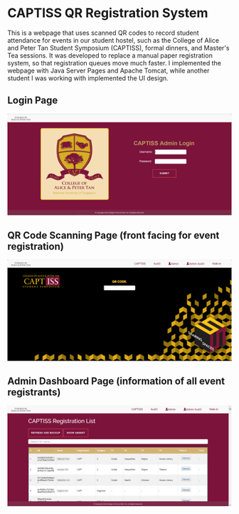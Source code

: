 # CAPTISS QR Registration System
This is a webpage that uses scanned QR codes to record student attendance for events in our student hostel, such as the College of Alice and Peter Tan Student Symposium (CAPTISS), formal dinners, and Master's Tea sessions. It was developed to replace a manual paper registration system, so that registration queues move much faster. I implemented the webpage with Java Server Pages and Apache Tomcat, while another student I was working with implemented the UI design.

## Login Page
![Log in page](Login_Page.png)

## QR Code Scanning Page (front facing for event registration)
![QR code scanning page](Scanning_Page.png)

## Admin Dashboard Page (information of all event registrants)
![Admin dashboard page](Dashboard_Page.png)
